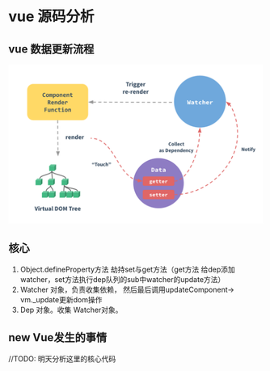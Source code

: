 # vue 源码分析
## vue 数据更新流程
![vue数据流程图](https://github.com/skyujilong/notebook/blob/master/src/vue-data.png)

## 核心
1. Object.defineProperty方法 劫持set与get方法（get方法 给dep添加watcher，set方法执行dep队列的sub中watcher的update方法）
1. Watcher 对象，负责收集依赖， 然后最后调用updateComponent-> vm._update更新dom操作
1. Dep 对象。收集 Watcher对象。

## new Vue发生的事情

//TODO: 明天分析这里的核心代码